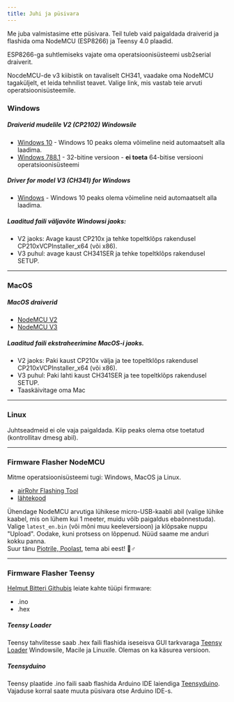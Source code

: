 ```yaml
---
title: Juhi ja püsivara
---
```


Me juba valmistasime ette püsivara. Teil tuleb vaid paigaldada draiverid ja flashida oma NodeMCU (ESP8266) ja Teensy 4.0 plaadid.

ESP8266-ga suhtlemiseks vajate oma operatsioonisüsteemi usb2serial draiverit.

NocdeMCU-de v3 kiibistik on tavaliselt CH341, vaadake oma NodeMCU tagaküljelt, et leida tehnilist teavet. Valige link, mis vastab teie arvuti operatsioonisüsteemile.

### Windows

##### Draiverid mudelile V2 (CP2102) Windowsile
* [Windows 10](https://www.silabs.com/documents/public/software/CP210x_Universal_Windows_Driver.zip) - Windows 10 peaks olema võimeline neid automaatselt alla laadima.
* [Windows 788.1](https://www.silabs.com/documents/public/software/CP210x_Windows_Drivers.zip) - 32-bitine versioon - **ei toeta** 64-bitise versiooni operatsioonisüsteemi

##### Driver for model V3 (CH341) for Windows
* [Windows](http://www.wch.cn/downloads/file/5.html) - Windows 10 peaks olema võimeline neid automaatselt alla laadima.

##### Laaditud faili väljavõte Windowsi jaoks:
* V2 jaoks: Avage kaust CP210x ja tehke topeltklõps rakendusel CP210xVCPInstaller_x64 (või x86).
* V3 puhul: avage kaust CH341SER ja tehke topeltklõps rakendusel SETUP.

---

### MacOS

##### MacOS draiverid
* [NodeMCU V2](https://www.silabs.com/documents/public/software/Mac_OSX_VCP_Driver.zip)
* [NodeMCU V3](http://www.wch.cn/downloads/file/178.html)

##### Laaditud faili ekstraheerimine MacOS-i jaoks.
* V2 jaoks: Paki kaust CP210x välja ja tee topeltklõps rakendusel CP210xVCPInstaller_x64 (või x86).
* V3 puhul: Paki lahti kaust CH341SER ja tee topeltklõps rakendusel SETUP.
* Taaskäivitage oma Mac

---

### Linux
Juhtseadmeid ei ole vaja paigaldada. Kiip peaks olema otse toetatud (kontrollitav dmesg abil).

---
### Firmware Flasher NodeMCU
Mitme operatsioonisüsteemi tugi: Windows, MacOS ja Linux.

* [airRohr Flashing Tool](http://firmware.sensor.community/airrohr/flashing-tool/)
* [lähtekood](https://github.com/opendata-stuttgart/airrohr-firmware-flasher)

Ühendage NodeMCU arvutiga lühikese micro-USB-kaabli abil (valige lühike kaabel, mis on lühem kui 1 meeter, muidu võib paigaldus ebaõnnestuda). Valige `latest_en.bin` (või mõni muu keeleversioon) ja klõpsake nuppu "Upload".
Oodake, kuni protsess on lõppenud. Nüüd saame me anduri kokku panna.
<br>
Suur tänu [Piotrile, Poolast](https://dropbox.inf.re), tema abi eest! 🙋♂️

---
### Firmware Flasher Teensy
[Helmut Bitteri Githubis](https://github.com/hbitter/DNMS/tree/master/Firmware) leiate kahte tüüpi firmware:
* .ino
* .hex

##### Teensy Loader
Teensy tahvlitesse saab .hex faili flashida iseseisva GUI tarkvaraga [Teensy Loader](https://www.pjrc.com/teensy/loader.html) Windowsile, Macile ja Linuxile.
Olemas on ka käsurea versioon.

##### Teensyduino
Teensy plaatide .ino faili saab flashida Arduino IDE laiendiga [Teensyduino](https://www.pjrc.com/teensy/teensyduino.html).
Vajaduse korral saate muuta püsivara otse Arduino IDE-s.
